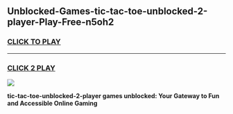 
## Unblocked-Games-tic-tac-toe-unblocked-2-player-Play-Free-n5oh2
<h3>
<a href="https://premium76.site?title=tic-tac-toe-unblocked-2-player&ref=20M">CLICK TO PLAY</a></h3>
<hr>

<h3>
<a href="https://premium76.site?title=tic-tac-toe-unblocked-2-player&ref=20M">CLICK 2 PLAY</a>
  
</h3>

<a href="https://premium76.site?title=tic-tac-toe-unblocked-2-player&ref=19M"><img src="https://clearcache.store/games.png"></a>


**tic-tac-toe-unblocked-2-player games unblocked: Your Gateway to Fun and Accessible Online Gaming**
